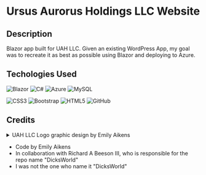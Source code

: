 # Ursus Aurorus Holdings LLC Website

## Description
Blazor app built for UAH LLC. Given an existing WordPress App, my goal was to recreate it as best as possible using Blazor and deploying to Azure.

## Techologies Used

![Blazor](https://img.shields.io/badge/blazor-%235C2D91.svg?style=for-the-badge&logo=blazor&logoColor=white)
![C#](https://img.shields.io/badge/c%23-%23239120.svg?style=for-the-badge&logo=c-sharp&logoColor=white)
![Azure](https://img.shields.io/badge/azure-%230072C6.svg?style=for-the-badge&logo=microsoftazure&logoColor=white)
![MySQL](https://img.shields.io/badge/mysql-%2300f.svg?style=for-the-badge&logo=mysql&logoColor=white)

![CSS3](https://img.shields.io/badge/css3-%231572B6.svg?style=for-the-badge&logo=css3&logoColor=white) 
![Bootstrap](https://img.shields.io/badge/bootstrap-%23563D7C.svg?style=for-the-badge&logo=bootstrap&logoColor=white)
![HTML5](https://img.shields.io/badge/html5-%23E34F26.svg?style=for-the-badge&logo=html5&logoColor=white) 
![GitHub](https://img.shields.io/badge/github-%23121011.svg?style=for-the-badge&logo=github&logoColor=white)

## Credits
<details>
<summary> UAH LLC Logo graphic design by Emily Aikens </summary>
<img src="./DicksSolution/Dev.App.1/wwwroot/images/uah-logo.png">
</details>

* Code by Emily Aikens
* In collaboration with Richard A Beeson III, who  is responsible for the repo name "DicksWorld"
* I was not the one who name it "DicksWorld"